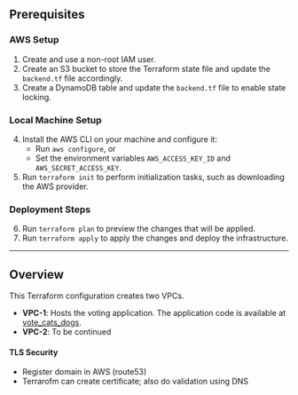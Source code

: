 ## Prerequisites

### AWS Setup
1. Create and use a non-root IAM user.
2. Create an S3 bucket to store the Terraform state file and update the `backend.tf` file accordingly.
3. Create a DynamoDB table and update the `backend.tf` file to enable state locking.

### Local Machine Setup
4. Install the AWS CLI on your machine and configure it:
    - Run `aws configure`, or
    - Set the environment variables `AWS_ACCESS_KEY_ID` and `AWS_SECRET_ACCESS_KEY`.
5. Run `terraform init` to perform initialization tasks, such as downloading the AWS provider.

### Deployment Steps
6. Run `terraform plan` to preview the changes that will be applied.
7. Run `terraform apply` to apply the changes and deploy the infrastructure.

---

## Overview

This Terraform configuration creates two VPCs.

- **VPC-1**: Hosts the voting application. The application code is available at [vote_cats_dogs](https://github.com/JigarProjects/vote_cats_dogs).
- **VPC-2**: To be continued

#### TLS Security 

- Register domain in AWS (route53)
- Terrarofm can create certificate; also do validation using DNS
